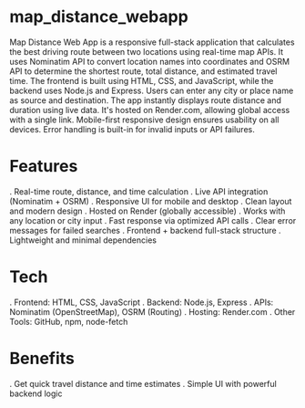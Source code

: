 # map_distance_webapp
Map Distance Web App is a responsive full-stack application that calculates the best driving route between two locations using real-time map APIs.
It uses Nominatim API to convert location names into coordinates and OSRM API to determine the shortest route, total distance, and estimated travel time.
The frontend is built using HTML, CSS, and JavaScript, while the backend uses Node.js and Express.
Users can enter any city or place name as source and destination.
The app instantly displays route distance and duration using live data.
It's hosted on Render.com, allowing global access with a single link.
Mobile-first responsive design ensures usability on all devices.
Error handling is built-in for invalid inputs or API failures.

# Features
. Real-time route, distance, and time calculation
. Live API integration (Nominatim + OSRM)
. Responsive UI for mobile and desktop
. Clean layout and modern design
. Hosted on Render (globally accessible)
. Works with any location or city input
. Fast response via optimized API calls
. Clear error messages for failed searches
. Frontend + backend full-stack structure
. Lightweight and minimal dependencies

# Tech
. Frontend: HTML, CSS, JavaScript
. Backend: Node.js, Express
. APIs: Nominatim (OpenStreetMap), OSRM (Routing)
. Hosting: Render.com
. Other Tools: GitHub, npm, node-fetch

# Benefits
. Get quick travel distance and time estimates
. Simple UI with powerful backend logic
